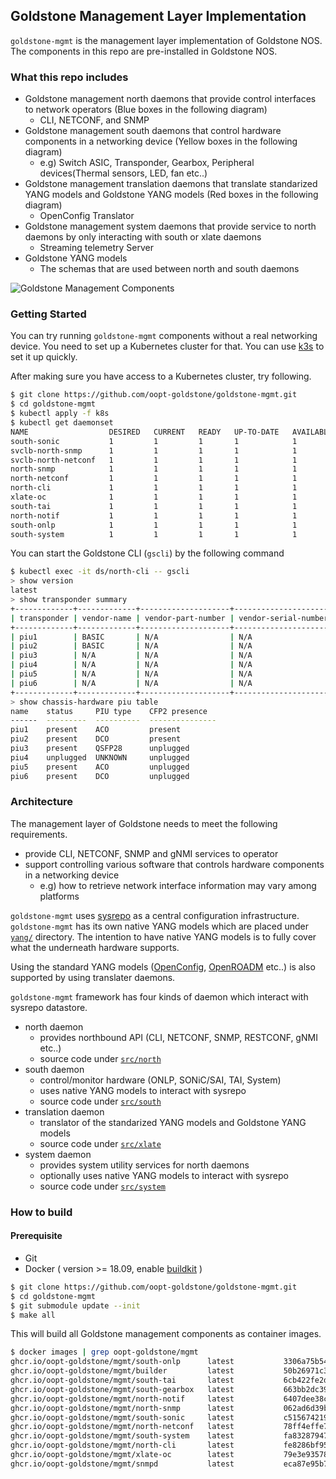 Goldstone Management Layer Implementation
---

`goldstone-mgmt` is the management layer implementation of Goldstone NOS.
The components in this repo are pre-installed in Goldstone NOS.

### What this repo includes

- Goldstone management north daemons that provide control interfaces to network operators (Blue boxes in the following diagram)
    - CLI, NETCONF, and SNMP
- Goldstone management south daemons that control hardware components in a networking device (Yellow boxes in the following diagram)
    - e.g) Switch ASIC, Transponder, Gearbox, Peripheral devices(Thermal sensors, LED, fan etc..)
- Goldstone management translation daemons that translate standarized YANG models and Goldstone YANG models (Red boxes in the following diagram)
    - OpenConfig Translator
- Goldstone management system daemons that provide service to north daemons by only interacting with south or xlate daemons
    - Streaming telemetry Server
- Goldstone YANG models
    - The schemas that are used between north and south daemons

![Goldstone Management Components](https://user-images.githubusercontent.com/5915117/173267760-44f93599-b6b0-4fd2-95e1-71cf8c07aed7.png)

### Getting Started

You can try running `goldstone-mgmt` components without a real networking device.
You need to set up a Kubernetes cluster for that. You can use [k3s](https://k3s.io/) to set it up quickly.

After making sure you have access to a Kubernetes cluster, try following.

```bash
$ git clone https://github.com/oopt-goldstone/goldstone-mgmt.git
$ cd goldstone-mgmt
$ kubectl apply -f k8s
$ kubectl get daemonset
NAME                  DESIRED   CURRENT   READY   UP-TO-DATE   AVAILABLE   NODE SELECTOR   AGE
south-sonic           1         1         1       1            1           <none>          70m
svclb-north-snmp      1         1         1       1            1           <none>          14m
svclb-north-netconf   1         1         1       1            1           <none>          14m
north-snmp            1         1         1       1            1           <none>          14m
north-netconf         1         1         1       1            1           <none>          14m
north-cli             1         1         1       1            1           <none>          14m
xlate-oc              1         1         1       1            1           <none>          14m
south-tai             1         1         1       1            1           <none>          14m
north-notif           1         1         1       1            1           <none>          14m
south-onlp            1         1         1       1            1           <none>          14m
south-system          1         1         1       1            1           <none>          14m
```

You can start the Goldstone CLI (`gscli`) by the following command

```bash
$ kubectl exec -it ds/north-cli -- gscli
> show version
latest
> show transponder summary
+-------------+-------------+--------------------+----------------------+--------------+-------------+
| transponder | vendor-name | vendor-part-number | vendor-serial-number | admin-status | oper-status |
+-------------+-------------+--------------------+----------------------+--------------+-------------+
| piu1        | BASIC       | N/A                | N/A                  |     down     | initialize  |
| piu2        | BASIC       | N/A                | N/A                  |     down     | initialize  |
| piu3        | N/A         | N/A                | N/A                  |     N/A      |     N/A     |
| piu4        | N/A         | N/A                | N/A                  |     N/A      |     N/A     |
| piu5        | N/A         | N/A                | N/A                  |     N/A      |     N/A     |
| piu6        | N/A         | N/A                | N/A                  |     N/A      |     N/A     |
+-------------+-------------+--------------------+----------------------+--------------+-------------+
> show chassis-hardware piu table
name    status     PIU type    CFP2 presence
------  ---------  ----------  ---------------
piu1    present    ACO         present
piu2    present    DCO         present
piu3    present    QSFP28      unplugged
piu4    unplugged  UNKNOWN     unplugged
piu5    present    ACO         unplugged
piu6    present    DCO         unplugged
```

### Architecture

The management layer of Goldstone needs to meet the following requirements.

- provide CLI, NETCONF, SNMP and gNMI services to operator
- support controlling various software that controls hardware components in a networking device
    - e.g) how to retrieve network interface information may vary among platforms

`goldstone-mgmt` uses [sysrepo](https://github.com/sysrepo/sysrepo) as a central configuration infrastructure.
`goldstone-mgmt` has its own native YANG models which are placed under [`yang/`](https://github.com/oopt-goldstone/goldstone-mgmt/tree/master/yang) directory.
The intention to have native YANG models is to fully cover what the underneath hardware supports.

Using the standard YANG models ([OpenConfig](https://www.openconfig.net/), [OpenROADM](http://openroadm.org/) etc..) is also supported by using translater daemons.

`goldstone-mgmt` framework has four kinds of daemon which interact with sysrepo datastore.

- north daemon
    - provides northbound API (CLI, NETCONF, SNMP, RESTCONF, gNMI etc..)
    - source code under [`src/north`](https://github.com/oopt-goldstone/goldstone-mgmt/tree/master/src/north)
- south daemon
    - control/monitor hardware (ONLP, SONiC/SAI, TAI, System)
    - uses native YANG models to interact with sysrepo
    - source code under [`src/south`](https://github.com/oopt-goldstone/goldstone-mgmt/tree/master/src/south)
- translation daemon
    - translator of the standarized YANG models and Goldstone YANG models
    - source code under [`src/xlate`](https://github.com/oopt-goldstone/goldstone-mgmt/tree/master/src/xlate)
- system daemon
    - provides system utility services for north daemons
    - optionally uses native YANG models to interact with sysrepo
    - source code under [`src/system`](https://github.com/oopt-goldstone/goldstone-mgmt/tree/master/src/system)

### How to build

#### Prerequisite

- Git
- Docker ( version >= 18.09, enable [buildkit](https://docs.docker.com/develop/develop-images/build_enhancements/) )

```bash
$ git clone https://github.com/oopt-goldstone/goldstone-mgmt.git
$ cd goldstone-mgmt
$ git submodule update --init
$ make all
```

This will build all Goldstone management components as container images.

```bash
$ docker images | grep oopt-goldstone/mgmt
ghcr.io/oopt-goldstone/mgmt/south-onlp      latest           3306a75b5445   3 hours ago     228MB
ghcr.io/oopt-goldstone/mgmt/builder         latest           50b26971c311   3 hours ago     1.67GB
ghcr.io/oopt-goldstone/mgmt/south-tai       latest           6cb422fe2d4c   3 hours ago     228MB
ghcr.io/oopt-goldstone/mgmt/south-gearbox   latest           663bb2dc39aa   3 hours ago     227MB
ghcr.io/oopt-goldstone/mgmt/north-notif     latest           6407dee38cc6   3 hours ago     210MB
ghcr.io/oopt-goldstone/mgmt/north-snmp      latest           062ad6d39b28   3 hours ago     200MB
ghcr.io/oopt-goldstone/mgmt/south-sonic     latest           c5156742195b   3 hours ago     281MB
ghcr.io/oopt-goldstone/mgmt/north-netconf   latest           78ff4effe763   3 hours ago     476MB
ghcr.io/oopt-goldstone/mgmt/south-system    latest           fa83287947bd   3 hours ago     252MB
ghcr.io/oopt-goldstone/mgmt/north-cli       latest           fe8286bf95fb   3 hours ago     238MB
ghcr.io/oopt-goldstone/mgmt/xlate-oc        latest           79e3e935785a   3 hours ago     211MB
ghcr.io/oopt-goldstone/mgmt/snmpd           latest           eca87e95b7a4   3 hours ago     174MB
```
